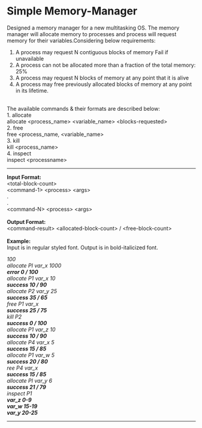 # Simple Memory-Manager

Designed a memory manager for a new multitasking OS. The memory manager will allocate memory to processes and process will request memory for their variables.Considering below requirements: 
1. A process may request N contiguous blocks of memory Fail if unavailable 
2. A process can not be allocated more than a fraction of the total memory: 25% 
3. A process may request N blocks of memory at any point that it is alive 
4. A process may free previously allocated blocks of memory at any point in its lifetime.<br/>
<br/>
The available commands & their formats are described below: <br/>
1. allocate <br/>
allocate &lt;process_name> &lt;variable_name> &lt;blocks-requested> <br/>
2. free <br/>
free &lt;process_name, &lt;variable_name> <br/>
3. kill <br/>
kill &lt;process_name> <br/>
4. inspect <br/>
inspect &lt;processname> 


*******************************************************************************************************************************************************************************


**Input Format:** <br/>
&lt;total-block-count> <br/>
&lt;command-1> &lt;process> &lt;args> <br/>
  . <br/>
  . <br/>
&lt;command-N> &lt;process> &lt;args> <br/>
  <br/>
**Output Format:**<br/> 
&lt;command-result> &lt;allocated-block-count> / &lt;free-block-count> <br/><br/>
**Example:** <br/>
Input is in regular styled font. Output is in bold-italicized font. 

*100* <br/>
*allocate PI var_x 1000* <br/>
***error 0 / 100*** <br/>
*allocate P1 var_x 10* <br/>
***success 10 / 90*** <br/>
*allocate P2 var_y 25* <br/>
***success 35 / 65*** <br/>
*free P1 var_x* <br/>
***success 25 / 75*** <br/>
*kill P2* <br/>
***success 0 / 100*** <br/> 
*allocate P1 var_z 10* <br/>
***success 10 / 90*** <br/>
*allocate P4 var_x 5* <br/>
***success 15 / 85*** <br/>
*allocate P1 var_w 5* <br/>
***success 20 / 80*** <br/>
*ree P4 var_x* <br/>
***success 15 / 85*** <br/> 
*allocate PI var_y 6* <br/>
***success 21 / 79*** <br/>
*inspect P1* <br/>
***var_z 0-9*** <br/>
***var_w 15-19*** <br/>
***var_y 20-25*** <br/>

*******************************************************************************************************************************************************************************
